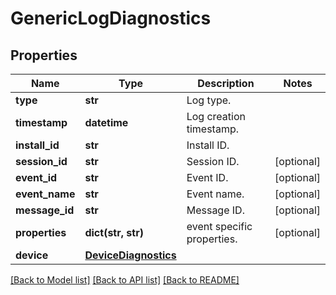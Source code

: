 # GenericLogDiagnostics

## Properties
Name | Type | Description | Notes
------------ | ------------- | ------------- | -------------
**type** | **str** | Log type.  | 
**timestamp** | **datetime** | Log creation timestamp.  | 
**install_id** | **str** | Install ID.  | 
**session_id** | **str** | Session ID.  | [optional] 
**event_id** | **str** | Event ID.  | [optional] 
**event_name** | **str** | Event name.  | [optional] 
**message_id** | **str** | Message ID.  | [optional] 
**properties** | **dict(str, str)** | event specific properties.  | [optional] 
**device** | [**DeviceDiagnostics**](DeviceDiagnostics.md) |  | 

[[Back to Model list]](../README.md#documentation-for-models) [[Back to API list]](../README.md#documentation-for-api-endpoints) [[Back to README]](../README.md)

